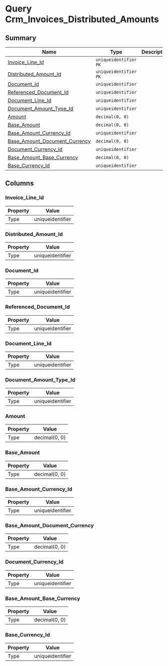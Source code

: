 # Query Crm_Invoices_Distributed_Amounts


## Summary

| Name | Type | Description |
| - | - | --- |
|[Invoice_Line_Id](#invoice_line_id)|`uniqueidentifier` `PK`||
|[Distributed_Amount_Id](#distributed_amount_id)|`uniqueidentifier` `PK`||
|[Document_Id](#document_id)|`uniqueidentifier` ||
|[Referenced_Document_Id](#referenced_document_id)|`uniqueidentifier` ||
|[Document_Line_Id](#document_line_id)|`uniqueidentifier` ||
|[Document_Amount_Type_Id](#document_amount_type_id)|`uniqueidentifier` ||
|[Amount](#amount)|`decimal(0, 0)` ||
|[Base_Amount](#base_amount)|`decimal(0, 0)` ||
|[Base_Amount_Currency_Id](#base_amount_currency_id)|`uniqueidentifier` ||
|[Base_Amount_Document_Currency](#base_amount_document_currency)|`decimal(0, 0)` ||
|[Document_Currency_Id](#document_currency_id)|`uniqueidentifier` ||
|[Base_Amount_Base_Currency](#base_amount_base_currency)|`decimal(0, 0)` ||
|[Base_Currency_Id](#base_currency_id)|`uniqueidentifier` ||

## Columns

### Invoice_Line_Id

| Property | Value |
| - | - |
|Type|uniqueidentifier|

### Distributed_Amount_Id

| Property | Value |
| - | - |
|Type|uniqueidentifier|

### Document_Id

| Property | Value |
| - | - |
|Type|uniqueidentifier|

### Referenced_Document_Id

| Property | Value |
| - | - |
|Type|uniqueidentifier|

### Document_Line_Id

| Property | Value |
| - | - |
|Type|uniqueidentifier|

### Document_Amount_Type_Id

| Property | Value |
| - | - |
|Type|uniqueidentifier|

### Amount

| Property | Value |
| - | - |
|Type|decimal(0, 0)|

### Base_Amount

| Property | Value |
| - | - |
|Type|decimal(0, 0)|

### Base_Amount_Currency_Id

| Property | Value |
| - | - |
|Type|uniqueidentifier|

### Base_Amount_Document_Currency

| Property | Value |
| - | - |
|Type|decimal(0, 0)|

### Document_Currency_Id

| Property | Value |
| - | - |
|Type|uniqueidentifier|

### Base_Amount_Base_Currency

| Property | Value |
| - | - |
|Type|decimal(0, 0)|

### Base_Currency_Id

| Property | Value |
| - | - |
|Type|uniqueidentifier|



